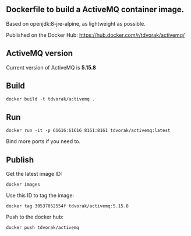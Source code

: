 ## Dockerfile to build a ActiveMQ container image.

Based on openjdk:8-jre-alpine, as lightweight as possible. 

Published on the Docker Hub: https://hub.docker.com/r/tdvorak/activemq/

## ActiveMQ version
Current version of ActiveMQ is **5.15.8**

## Build
```
docker build -t tdvorak/activemq . 
```

## Run
```
docker run -it -p 61616:61616 8161:8161 tdvorak/activemq:latest
```
Bind more ports if you need to. 

## Publish

Get the latest image ID:

``` 
docker images
```

Use this ID to tag the image:

```
docker tag 30537052554f tdvorak/activemq:5.15.8

```

Push to the docker hub:

```
docker push tdvorak/activemq

```